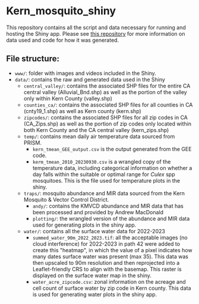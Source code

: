 # Kern_mosquito_shiny

This repository contains all the script and data necessary for running and hosting the Shiny app. Please see [this repository](https://github.com/n-mcmanus/mosq_shiny_data "mosq_shiny_data")  for more information on data used and code for how it was generated. 


## File structure:
* `www/`: folder with images and videos included in the Shiny.
* `data/`:  contains the raw and generated data used in the Shiny
    * `central_valley/`: contains the associated SHP files for the entire CA central valley (Alluvial_Bnd.shp) as well as the portion of the valley only within Kern County (valley.shp)
    * `counties_ca/`: contains the associated SHP files for all counties in CA (cnty19_1.shp) as well as Kern county (kern.shp)
    * `zipcodes/`: contains the associated SHP files for all zip codes in CA (CA_Zips.shp) as well as the portion of zip codes only located within both Kern County and the CA central valley (kern_zips.shp)
    * `temp/`: contains mean daily air temperature data sourced from PRISM.
        * `kern_tmean_GEE_output.csv` is the output generated from the GEE code.
        * `kerm_tmean_2010_20230930.csv` is a wrangled copy of the temperature data, including categorical information on whether a day falls within the suitable or optimal range for *Culex* spp mosquitoes. This is the file used for temperature plots in the shiny.
    * `traps/`: mosquito abundance and MIR data sourced from the Kern Mosquito & Vector Control District.
        * `andy/`: contains the KMVCD abundance and MIR data that has been processed and provided by Andrew MacDonald
        * `plotting/`: the wrangled version of the abundance and MIR data used for generating plots in the shiny app.
    * `water/`: contains all the surface water data for 2022-2023
        * `summed_water_90m_2022_2023.tif`: all the acceptable images (no cloud interference) for 2022-2023 in path 42 were added to create this "heatmap", in which the value of a pixel indicates how many dates surface water was present (max 35). This data was then upscaled to 90m resolution and then reprojected into a Leaflet-friendly CRS to align with the basemap. This raster is displayed on the surface water map in the shiny.
        * `water_acre_zipcode.csv`: zonal information on the acreage and cell count of surface water by zip code in Kern county. This data is used for generating water plots in the shiny app.
